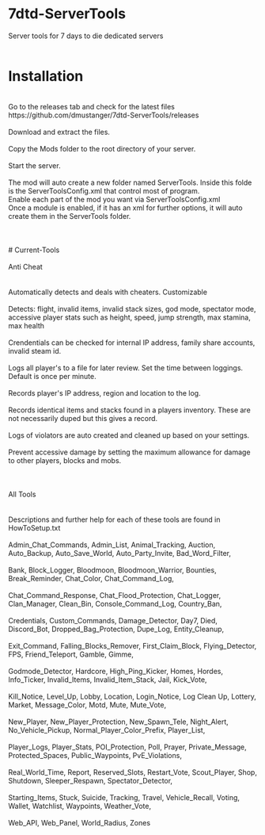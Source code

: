 # 7dtd-ServerTools
Server tools for 7 days to die dedicated servers<br>
<br>
# Installation
<br>
Go to the releases tab and check for the latest files https://github.com/dmustanger/7dtd-ServerTools/releases <br>
<br>
Download and extract the files.<br>
<br>
Copy the Mods folder to the root directory of your server.<br>
<br>
Start the server.<br>
<br>
The mod will auto create a new folder named ServerTools. Inside this folde is the ServerToolsConfig.xml that control most of program.<br>
Enable each part of the mod you want via ServerToolsConfig.xml<br>
Once a module is enabled, if it has an xml for further options, it will auto create them in the ServerTools folder.<br>
<br>
<br>
<br>
# Current-Tools
<br>
<br>
Anti Cheat<br>
<br>
<br>
Automatically detects and deals with cheaters. Customizable<br>
<br>
Detects: flight, invalid items, invalid stack sizes, god mode, spectator mode, <br>
accessive player stats such as height, speed, jump strength, max stamina, max health<br>
<br>
Crendentials can be checked for internal IP address, family share accounts, invalid steam id.<br>
<br>
Logs all player's to a file for later review. Set the time between loggings. Default is once per minute.<br>
<br>
Records player's IP address, region and location to the log.<br>
<br>
Records identical items and stacks found in a players inventory. These are not necessarily duped but this gives a record.<br>
<br>
Logs of violators are auto created and cleaned up based on your settings.<br>
<br>
Prevent accessive damage by setting the maximum allowance for damage to other players, blocks and mobs.<br>
<br>
<br>
<br>
All Tools<br>
<br>
<br>
Descriptions and further help for each of these tools are found in HowToSetup.txt
<br>
<br>
Admin_Chat_Commands, Admin_List, Animal_Tracking, Auction, Auto_Backup, Auto_Save_World, Auto_Party_Invite, Bad_Word_Filter,<br>
<br>
Bank, Block_Logger, Bloodmoon, Bloodmoon_Warrior, Bounties, Break_Reminder, Chat_Color, Chat_Command_Log,<br>
<br>
Chat_Command_Response, Chat_Flood_Protection, Chat_Logger, Clan_Manager, Clean_Bin, Console_Command_Log, Country_Ban,<br>
<br>
Credentials, Custom_Commands, Damage_Detector, Day7, Died, Discord_Bot, Dropped_Bag_Protection, Dupe_Log, Entity_Cleanup,<br>
<br>
Exit_Command, Falling_Blocks_Remover, First_Claim_Block, Flying_Detector, FPS, Friend_Teleport, Gamble, Gimme,<br>
<br>
Godmode_Detector, Hardcore, High_Ping_Kicker, Homes, Hordes, Info_Ticker, Invalid_Items, Invalid_Item_Stack, Jail, Kick_Vote,<br>
<br>
Kill_Notice, Level_Up, Lobby, Location, Login_Notice, Log Clean Up, Lottery, Market, Message_Color, Motd, Mute, Mute_Vote,<br>
<br>
New_Player, New_Player_Protection, New_Spawn_Tele, Night_Alert, No_Vehicle_Pickup, Normal_Player_Color_Prefix, Player_List,<br>
<br>
Player_Logs, Player_Stats, POI_Protection, Poll, Prayer, Private_Message, Protected_Spaces, Public_Waypoints, PvE_Violations,<br>
<br>
Real_World_Time, Report, Reserved_Slots, Restart_Vote, Scout_Player, Shop, Shutdown, Sleeper_Respawn, Spectator_Detector,<br>
<br>
Starting_Items, Stuck, Suicide, Tracking, Travel, Vehicle_Recall, Voting, Wallet, Watchlist, Waypoints, Weather_Vote,<br>
<br>
Web_API, Web_Panel, World_Radius, Zones<br>
<br>
<br> 
<br>
